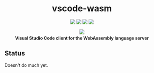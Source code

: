 <div align="center">
  <h1>vscode-wasm</h1>
  <p style="margin-bottom: 0.5ex;">
    <a href="https://github.com/wasm-lsp/vscode-wasm/actions"><img
        src="https://github.com/wasm-lsp/vscode-wasm/workflows/main/badge.svg" /></a>
    <img src="https://img.shields.io/npm/types/@types/vscode?logo=typescript" />
    <img src="https://img.shields.io/badge/eslint-checked-informational?logo=eslint" />
    <img src="https://img.shields.io/badge/prettier-formatted-informational?logo=prettier" />
  </p>
  <p style="margin-bottom: 0.5ex;">
    <img src="https://img.shields.io/badge/code->=1.43.0-success?logo=visual-studio-code" />
  </p>
  <strong>Visual Studio Code client for the WebAssembly language server</strong>
</div>

## Status

Doesn't do much yet.
